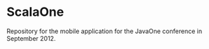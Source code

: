 ScalaOne
========

Repository for the mobile application for the JavaOne conference in September 2012.

